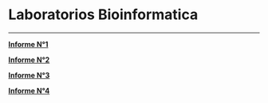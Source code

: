 # Laboratorios Bioinformatica
---
**[Informe N°1](https://github.com/CamilaFrancisca/Laboratorio/blob/master/Informe1.md)**

**[Informe N°2](https://github.com/CamilaFrancisca/Laboratorio/blob/master/informe02.md)**

**[Informe N°3](https://github.com/CamilaFrancisca/Laboratorio/blob/master/informe3.md)**

**[Informe N°4](https://github.com/CamilaFrancisca/Laboratorio/blob/master/informe04.md)**
